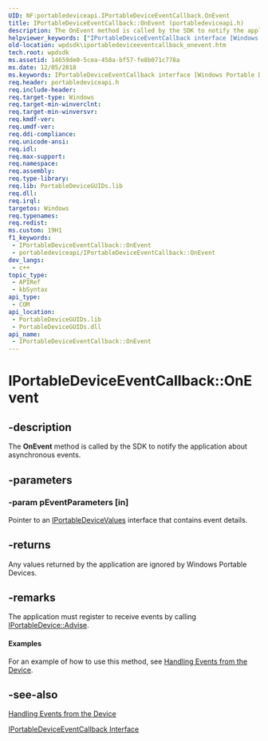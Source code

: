 ```yaml
---
UID: NF:portabledeviceapi.IPortableDeviceEventCallback.OnEvent
title: IPortableDeviceEventCallback::OnEvent (portabledeviceapi.h)
description: The OnEvent method is called by the SDK to notify the application about asynchronous events.
helpviewer_keywords: ["IPortableDeviceEventCallback interface [Windows Portable Devices SDK]","OnEvent method","IPortableDeviceEventCallback.OnEvent","IPortableDeviceEventCallback::OnEvent","IPortableDeviceEventCallbackOnEvent","OnEvent","OnEvent method [Windows Portable Devices SDK]","OnEvent method [Windows Portable Devices SDK]","IPortableDeviceEventCallback interface","portabledeviceapi/IPortableDeviceEventCallback::OnEvent","wpdsdk.iportabledeviceeventcallback_onevent"]
old-location: wpdsdk\iportabledeviceeventcallback_onevent.htm
tech.root: wpdsdk
ms.assetid: 14659de0-5cea-458a-bf57-fe8b071c778a
ms.date: 12/05/2018
ms.keywords: IPortableDeviceEventCallback interface [Windows Portable Devices SDK],OnEvent method, IPortableDeviceEventCallback.OnEvent, IPortableDeviceEventCallback::OnEvent, IPortableDeviceEventCallbackOnEvent, OnEvent, OnEvent method [Windows Portable Devices SDK], OnEvent method [Windows Portable Devices SDK],IPortableDeviceEventCallback interface, portabledeviceapi/IPortableDeviceEventCallback::OnEvent, wpdsdk.iportabledeviceeventcallback_onevent
req.header: portabledeviceapi.h
req.include-header: 
req.target-type: Windows
req.target-min-winverclnt: 
req.target-min-winversvr: 
req.kmdf-ver: 
req.umdf-ver: 
req.ddi-compliance: 
req.unicode-ansi: 
req.idl: 
req.max-support: 
req.namespace: 
req.assembly: 
req.type-library: 
req.lib: PortableDeviceGUIDs.lib
req.dll: 
req.irql: 
targetos: Windows
req.typenames: 
req.redist: 
ms.custom: 19H1
f1_keywords:
 - IPortableDeviceEventCallback::OnEvent
 - portabledeviceapi/IPortableDeviceEventCallback::OnEvent
dev_langs:
 - c++
topic_type:
 - APIRef
 - kbSyntax
api_type:
 - COM
api_location:
 - PortableDeviceGUIDs.lib
 - PortableDeviceGUIDs.dll
api_name:
 - IPortableDeviceEventCallback::OnEvent
---
```


# IPortableDeviceEventCallback::OnEvent


## -description

The <b>OnEvent</b> method is called by the SDK to notify the application about asynchronous events.

## -parameters

### -param pEventParameters [in]

Pointer to an <a href="/windows/desktop/wpd_sdk/iportabledevicevalues">IPortableDeviceValues</a> interface that contains event details.

## -returns

Any values returned by the application are ignored by Windows Portable Devices.

## -remarks

The application must register to receive events by calling <a href="/windows/desktop/api/portabledeviceapi/nf-portabledeviceapi-iportabledevice-advise">IPortableDevice::Advise</a>.


#### Examples

For an example of how to use this method, see <a href="/windows/desktop/wpd_sdk/handling-events-from-the-device">Handling Events from the Device</a>.

<div class="code"></div>

## -see-also

<a href="/windows/desktop/wpd_sdk/handling-events-from-the-device">Handling Events from the Device</a>



<a href="/windows/desktop/api/portabledeviceapi/nn-portabledeviceapi-iportabledeviceeventcallback">IPortableDeviceEventCallback Interface</a>

